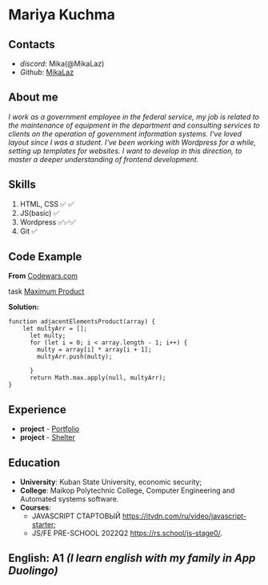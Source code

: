 # Mariya Kuchma

## **Contacts**
* _discord_: Mika(@MikaLaz)
* _Github_: [MikaLaz](https://github.com/MikaLaz)

## **About me**
_I work as a government employee in the federal service, my job is related to the maintenance of equipment in the department and consulting services to clients on the operation of government information systems. I've loved layout since I was a student. I've been working with Wordpress for a while, setting up templates for websites. I want to develop in this direction, to master a deeper understanding of frontend development._


## **Skills**
1. HTML, CSS ✅ ✅
2. JS(basic) ✅
3. Wordpress ✅✅✅
4. Git       ✅


## **Code Example**
__From__ [Codewars.com](https://www.codewars.com/) 


task [Maximum Product](https://www.codewars.com/kata/5a4138acf28b82aa43000117/javascript)


__Solution:__

```
function adjacentElementsProduct(array) {
    let multyArr = [];
      let multy;
      for (let i = 0; i < array.length - 1; i++) {
        multy = array[i] * array[i + 1];
        multyArr.push(multy);

      }
      return Math.max.apply(null, multyArr);
}

```


## **Experience**
* __project__ - [Portfolio](https://rolling-scopes-school.github.io/mikalaz-JSFEPRESCHOOL/portfolio/)
* __project__ - [Shelter](https://rolling-scopes-school.github.io/mikalaz-JSFEPRESCHOOL2024Q2/shelter/)


## **Education**
* __University__: Kuban State University, economic security;
* __College__: Maikop Polytechnic College, Computer Engineering and Automated systems software.
* __Courses__: 
    + JAVASCRIPT СТАРТОВЫЙ <https://itvdn.com/ru/video/javascript-starter>;
    + JS/FE PRE-SCHOOL 2022Q2 <https://rs.school/js-stage0/>.


## **English**: __A1__ _(I learn english with my family in App Duolingo)_